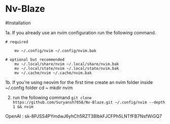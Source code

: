 # Nv-Blaze

#Installation

1a. If you already use an nvim configuration run the following command.

    # required

        mv ~/.config/nvim ~/.config/nvim.bak

    # optional but recommended
        mv ~/.local/share/nvim ~/.local/share/nvim.bak
        mv ~/.local/state/nvim ~/.local/state/nvim.bak
        mv ~/.cache/nvim ~/.cache/nvim.bak

1b. If you're using neovim for the first time create an nvim folder inside ~/.config folder
cd ~
mkdir nvim
<br/>

2. run the following command
   `git clone https://github.com/Suryansh7058/Nv-Blaze.git ~/.config/nvim --depth 1 && nvim`

OpenAI : 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
